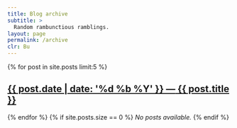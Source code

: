 ```yaml
---
title: Blog archive
subtitle: >
  Random rambunctious ramblings.
layout: page
permalink: /archive
clr: Bu
---
```


{% for post in site.posts limit:5 %}
  <h2><a href="{{ post.url }}"><span class="faded">{{ post.date | date: '%d %b %Y' }} &mdash;</span> {{ post.title }}</a></h2>
{% endfor %}
{% if site.posts.size == 0 %}
  <em>No posts available.</em>
{% endif %}

